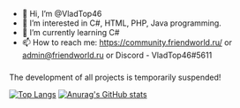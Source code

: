 - 👋 Hi, I’m @VladTop46
- 👀 I’m interested in C#, HTML, PHP, Java programming.
- 🌱 I’m currently learning C#
- 📫 How to reach me: https://community.friendworld.ru/ or admin@friendworld.ru or Discord - VladTop46#5611

###
The development of all projects is temporarily suspended!

[![Top Langs](https://github-readme-stats.vercel.app/api/top-langs/?username=VladTop46)](https://github.com/VladTop46) [![Anurag's GitHub stats](https://github-readme-stats.vercel.app/api?username=VladTop46)](https://github.com/VladTop46)
